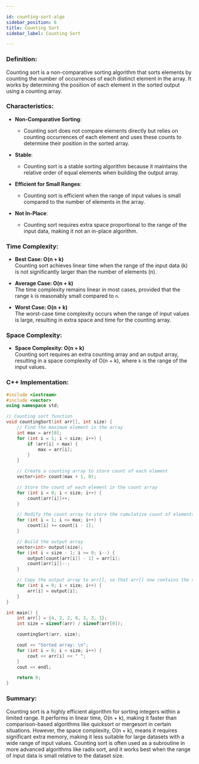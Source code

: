 ```yaml
---

id: counting-sort-algo  
sidebar_position: 6  
title: Counting Sort  
sidebar_label: Counting Sort  

---
```


### Definition:

Counting sort is a non-comparative sorting algorithm that sorts elements by counting the number of occurrences of each distinct element in the array. It works by determining the position of each element in the sorted output using a counting array.

### Characteristics:

- **Non-Comparative Sorting**:
  - Counting sort does not compare elements directly but relies on counting occurrences of each element and uses these counts to determine their position in the sorted array.

- **Stable**:
  - Counting sort is a stable sorting algorithm because it maintains the relative order of equal elements when building the output array.

- **Efficient for Small Ranges**:
  - Counting sort is efficient when the range of input values is small compared to the number of elements in the array.

- **Not In-Place**:
  - Counting sort requires extra space proportional to the range of the input data, making it not an in-place algorithm.

### Time Complexity:

- **Best Case: O(n + k)**  
  Counting sort achieves linear time when the range of the input data (k) is not significantly larger than the number of elements (n).

- **Average Case: O(n + k)**  
  The time complexity remains linear in most cases, provided that the range `k` is reasonably small compared to `n`.

- **Worst Case: O(n + k)**  
  The worst-case time complexity occurs when the range of input values is large, resulting in extra space and time for the counting array.

### Space Complexity:

- **Space Complexity: O(n + k)**  
  Counting sort requires an extra counting array and an output array, resulting in a space complexity of O(n + k), where `k` is the range of the input values.

### C++ Implementation:

```cpp
#include <iostream>
#include <vector>
using namespace std;

// Counting sort function
void countingSort(int arr[], int size) {
    // Find the maximum element in the array
    int max = arr[0];
    for (int i = 1; i < size; i++) {
        if (arr[i] > max) {
            max = arr[i];
        }
    }

    // Create a counting array to store count of each element
    vector<int> count(max + 1, 0);

    // Store the count of each element in the count array
    for (int i = 0; i < size; i++) {
        count[arr[i]]++;
    }

    // Modify the count array to store the cumulative count of elements
    for (int i = 1; i <= max; i++) {
        count[i] += count[i - 1];
    }

    // Build the output array
    vector<int> output(size);
    for (int i = size - 1; i >= 0; i--) {
        output[count[arr[i]] - 1] = arr[i];
        count[arr[i]]--;
    }

    // Copy the output array to arr[], so that arr[] now contains the sorted elements
    for (int i = 0; i < size; i++) {
        arr[i] = output[i];
    }
}

int main() {
    int arr[] = {4, 2, 2, 8, 3, 3, 1};
    int size = sizeof(arr) / sizeof(arr[0]);

    countingSort(arr, size);

    cout << "Sorted array: \n";
    for (int i = 0; i < size; i++) {
        cout << arr[i] << " ";
    }
    cout << endl;

    return 0;
}
```

### Summary:

Counting sort is a highly efficient algorithm for sorting integers within a limited range. It performs in linear time, O(n + k), making it faster than comparison-based algorithms like quicksort or mergesort in certain situations. However, the space complexity, O(n + k), means it requires significant extra memory, making it less suitable for large datasets with a wide range of input values. Counting sort is often used as a subroutine in more advanced algorithms like radix sort, and it works best when the range of input data is small relative to the dataset size.

